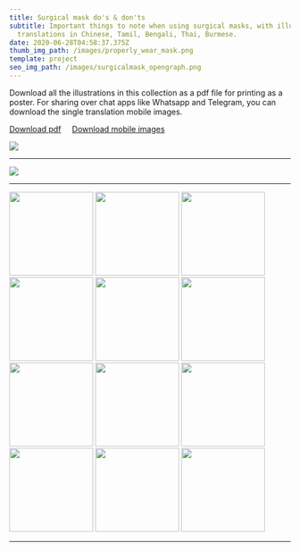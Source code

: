 ```yaml
---
title: Surgical mask do's & don'ts
subtitle: Important things to note when using surgical masks, with illustrated
  translations in Chinese, Tamil, Bengali, Thai, Burmese.
date: 2020-06-28T04:58:37.375Z
thumb_img_path: /images/properly_wear_mask.png
template: project
seo_img_path: /images/surgicalmask_opengraph.png
---
```

Download all the illustrations in this collection as a pdf file for printing as a poster. For sharing over chat apps like Whatsapp and Telegram, you can download the single translation mobile images.  

<a class="button" id="download-button" href="https://bit.ly/visualaid-surgicalmask-poster" target="_blank" rel="noopener" style="margin-bottom: 0.75em;">Download pdf</a> &nbsp;&nbsp;&nbsp; <a class="button" id="download-button" href="https://bit.ly/visualaid-surgicalmask-mobile" target="_blank" rel="noopener" style="margin-bottom: 0.75em;">Download mobile images</a>

![](/images/properly_wear_mask.png)

<hr/>

![](/images/dos_and_donts.png)

<hr/>

<img src="/images/English-how_to_wear.png" width="150" height="150">&nbsp;<img src="/images/English-Dos_Donts.png" width="150" height="150">&nbsp;<img src="/images/Mandarin-how_to_wear.png" width="150" height="150">&nbsp;<img src="/images/Mandarin-Dos_Donts.png" width="150" height="150">&nbsp;<img src="/images/Bengali-how_to_wear.png" width="150" height="150">&nbsp;<img src="/images/Bengali-Dos_Donts.png" width="150" height="150">&nbsp;<img src="/images/Tamil-how_to_wear.png" width="150" height="150">&nbsp;<img src="/images/Tamil-Dos_Donts.png" width="150" height="150">&nbsp;<img src="/images/Burmese-how_to_wear.png" width="150" height="150">&nbsp;<img src="/images/Burmese-Dos_Donts.png" width="150" height="150">&nbsp;<img src="/images/Thai-how_to_wear.png" width="150" height="150">&nbsp;<img src="/images/Thai-Dos_Donts.png" width="150" height="150">&nbsp;

<hr/>